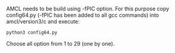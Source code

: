 AMCL needs to be build using -fPIC option. For this purpose copy config64.py (-fPIC has been added to all gcc commands) 
into amcl/version3/c and execute:
 
 ```
 python3 config64.py
 ```
 
 Choose all option from 1 to 29 (one by one).

